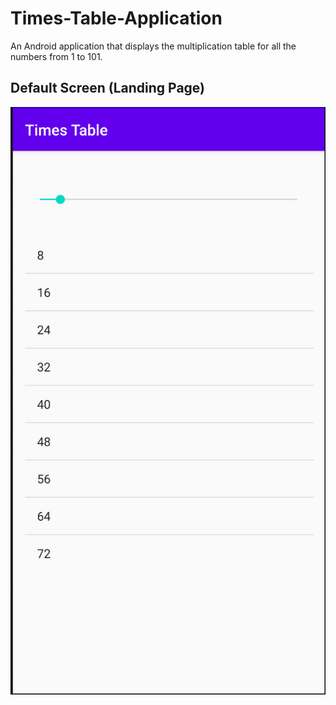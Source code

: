 # Times-Table-Application
An Android application that displays the multiplication table for all the numbers from 1 to 101.

## Default Screen (Landing Page)
!['Default Screen'](landingPage.png)

